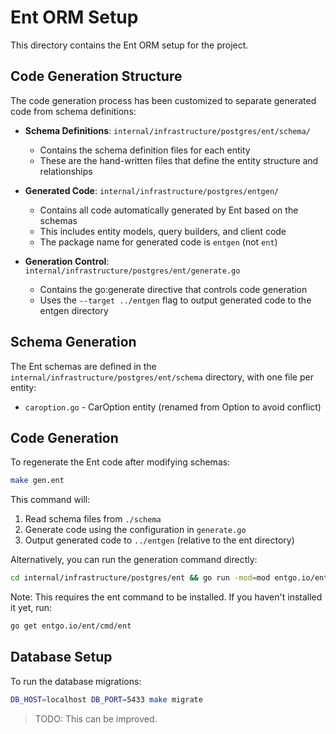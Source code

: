 # Ent ORM Setup

This directory contains the Ent ORM setup for the project.

## Code Generation Structure

The code generation process has been customized to separate generated code from schema definitions:

- **Schema Definitions**: `internal/infrastructure/postgres/ent/schema/`
  - Contains the schema definition files for each entity
  - These are the hand-written files that define the entity structure and relationships

- **Generated Code**: `internal/infrastructure/postgres/entgen/`
  - Contains all code automatically generated by Ent based on the schemas
  - This includes entity models, query builders, and client code
  - The package name for generated code is `entgen` (not `ent`)

- **Generation Control**: `internal/infrastructure/postgres/ent/generate.go`
  - Contains the go:generate directive that controls code generation
  - Uses the `--target ../entgen` flag to output generated code to the entgen directory

## Schema Generation

The Ent schemas are defined in the `internal/infrastructure/postgres/ent/schema` directory, with one file per entity:

- `caroption.go` - CarOption entity (renamed from Option to avoid conflict)

## Code Generation

To regenerate the Ent code after modifying schemas:

```bash
make gen.ent
```

This command will:

1. Read schema files from `./schema`
1. Generate code using the configuration in `generate.go`
1. Output generated code to `../entgen` (relative to the ent directory)

Alternatively, you can run the generation command directly:

```bash
cd internal/infrastructure/postgres/ent && go run -mod=mod entgo.io/ent/cmd/ent generate --target ../entgen ./schema
```

Note: This requires the ent command to be installed. If you haven't installed it yet, run:

```bash
go get entgo.io/ent/cmd/ent
```

## Database Setup

To run the database migrations:

```bash
DB_HOST=localhost DB_PORT=5433 make migrate
```

> TODO: This can be improved.
